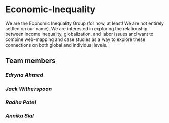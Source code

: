# Economic-Inequality
We are the Economic Inequality Group (for now, at least! We are not entirely settled on our name). We are interested in exploring the relationship between income inequality, globalization, and labor issues and want to combine web-mapping and case studies as a way to explore these connections on both global and individual levels.
## Team members
### *Edryna Ahmed*
### *Jack Witherspoon*
### *Radha Patel*
### *Annika Sial*
